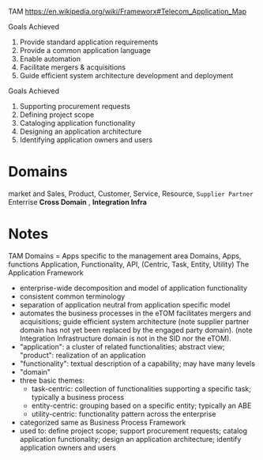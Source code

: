 TAM
https://en.wikipedia.org/wiki/Frameworx#Telecom_Application_Map

Goals Achieved
1. Provide standard application requirements
2. Provide a common application language
3. Enable automation
4. Facilitate mergers & acquisitions
5. Guide efficient system architecture development and deployment

Goals Achieved
1. Supporting procurement requests
2. Defining project scope
3. Cataloging application functionality
4. Designing an application architecture
5. Identifying application owners and users

Domains
=======
market and Sales, 
Product, 
Customer, 
Service, 
Resource, 
`Supplier Partner`
Enterrise
**Cross Domain** , 
**Integration Infra**

Notes
=====
TAM Domains = Apps specific to the management area 
Domains, Apps, functions
Application, Functionality, API, (Centric, Task, Entity, Utility)
The Application Framework
- enterprise-wide decomposition and model of application functionality
- consistent common terminology
- separation of application neutral from application specific model
- automates the business processes in the eTOM
facilitates mergers and acquisitions; guide efficient system architecture
(note supplier partner domain has not yet been replaced by the engaged party domain).
(note Integration Infrastructure domain is not in the SID nor the eTOM).
- "application": a cluster of related functionalities; abstract view; "product": realization of an application
- "functionality": textual description of a capability; may have many levels
- "domain"
- three basic themes:
	- task-centric: collection of functionalities supporting a specific task; typically a business process
	- entity-centric: grouping based on a specific entity; typically an ABE
	- utility-centric: functionality pattern across the enterprise
- categorized same as Business Process Framework
- used to: define project scope; support procurement requests; catalog application functionality; design an application architecture; identify application owners and users
